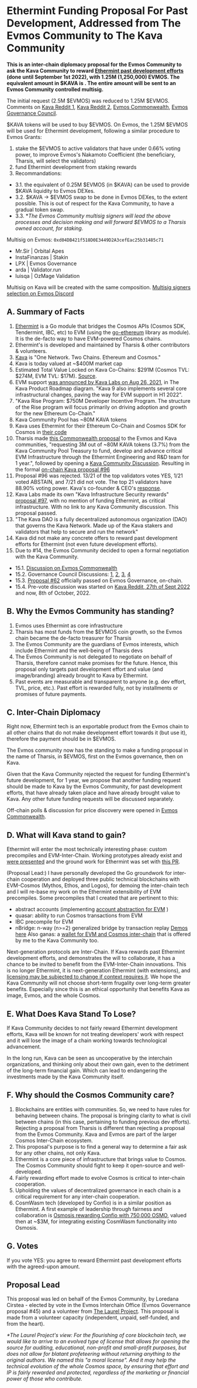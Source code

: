# Ethermint Funding Proposal For Past Development, Addressed from The Evmos Community to The Kava Community

**This is an inter-chain diplomacy proposal for the Evmos Community to ask the Kava Community to reward [Ethermint past development efforts](https://github.com/evmos/ethermint/graphs/contributors) (done until September 1st 2022), with 1.25M (1,250,000) EVMOS. The equivalent amount in $KAVA is <TBD>. The entire amount will be sent to an Evmos Community controlled multisig.**

The initial request (2.5M $EVMOS) was reduced to 1.25M $EVMOS. Comments on [Kava Reddit 1](https://www.reddit.com/r/kava_platform/comments/xpll7c/comment/iqixeqd/?context=3), [Kava Reddit 2](https://www.reddit.com/r/kava_platform/comments/xpll7c/comment/irblgcg/?%2524deep_link=true&correlation_id=ead1bae1-408e-4789-898d-dd68ad5f6698), [Evmos Commonwealth](https://commonwealth.im/evmos/discussion/6867-external-ethermint-funding-proposal-on-kava-price-discovery-vote?comment=30837), [Evmos Governance Council](https://youtu.be/4oTZyf0SNwE?t=1840). 

$KAVA tokens will be used to buy $EVMOS. On Evmos, the 1.25M $EVMOS will be used for Ethermint development, following a similar procedure to Evmos Grants:

1. stake the $EVMOS to active validators that have under 0.66% voting power, to improve Evmos's Nakamoto Coefficient (the beneficiary, Tharsis, will select the validators)
2. fund Ethermint development from staking rewards
3. Recommandations: 
 - 3.1. the equivalent of 0.25M $EVMOS (in $KAVA) can be used to provide $KAVA liquidity to Evmos DEXes.
 - 3.2. $KAVA -> $EVMOS swap to be done in Evmos DEXes, to the extent possible. This is out of respect for the Kava Community, to have a gradual token swap.
 - 3.3. *_The Evmos Community multisig signers will lead the above processes and decision making and will forward $EVMOS to a Tharsis owned account, for staking._

Multisig on Evmos: `0xd04DB421f518D0E3449D2A3cefEac25b31485c71`

* Mr.Sir | Orbital Apes
* InstaFinanzas | Stakin
* LPX | Evmos Governance
* arda | Validator.run
* luisqa | OzMage Validation

Multisig on Kava will be created with the same composition. [Multisig signers selection on Evmos Discord](https://discord.com/channels/809048090249134080/913597332073898034/1020236682907353212)

## A. Summary of Facts

1. [Ethermint](https://github.com/evmos/ethermint/graphs/contributors) is a Go module that bridges the Cosmos APIs (Cosmos SDK, Tendermint, IBC, etc) to EVM (using the [go-ethereum](https://github.com/ethereum/go-ethereum) library as module). It is the de-facto way to have EVM-powered Cosmos chains.
2. Ethermint's is developed and maintained by Tharsis & other contributors & volunteers.
3. [Kava](https://www.kava.io/) is "One Network. Two Chains. Ethereum and Cosmos."
4. Kava is today valued at ~$400M market cap
5. Estimated Total Value Locked on Kava Co-Chains: $291M (Cosmos TVL: $274M, EVM TVL: $17M). [Source](https://defillama.com/chain/Kava).
6. EVM support [was announced by Kava Labs on Aug 26, 2021](https://medium.com/kava-labs/kava-labs-announces-the-rebranding-of-kava-product-portfolio-68a9353f4d1c), in The Kava Product Roadmap diagram. "Kava 9 also implements several core infrastructural changes, paving the way for EVM support in H1 2022".
7. "Kava Rise Program: $750M Developer Incentive Program. The structure of the Rise program will focus primarily on driving adoption and growth for the new Ethereum Co-Chain."
8. Kava Community Pool has ~80M KAVA tokens
9. Kava uses Ethermint for their Ethereum Co-Chain and Cosmos SDK for Cosmos in [their code](https://github.com/Kava-Labs)
10. Tharsis made [this Commonwealth proposal](https://commonwealth.im/evmos/discussion/6684-external-evm-infrastructure-funding-proposal-on-kava) to the Evmos and Kava communities, "requesting 3M out of ~80M KAVA tokens (3.7%) from the Kava Community Pool Treasury to fund, develop and advance critical EVM Infrastructure through the Ethermint Engineering and R&D team for 1 year.", followed by opening a [Kava Community Discussion](https://www.reddit.com/r/kava_platform/comments/wsa37v/evm_infrastructure_funding_proposal_on_kava/). Resulting in the formal [on-chain Kava proposal #96](https://www.mintscan.io/kava/proposals/96)
11. Proposal #96 was rejected. 13/21 of the top validators votes YES, 1/21 voted ABSTAIN, and 7/21 did not vote. The top 21 validators have 88.90% voting power. Kava's co-founder & CEO's [response](https://twitter.com/Scott_Stuart_/status/1563228443436728321).
12. Kava Labs made its own "Kava Infrastructure Security rewards" [proposal #97](https://www.mintscan.io/kava/proposals/97), with no mention of funding Ethermint, as critical infrastructure. With no link to any Kava Community discussion. This proposal passed.
13. "The Kava DAO is a fully decentralized autonomous organization (DAO) that governs the Kava Network. Made up of the Kava stakers and validators that help to secure and run the network"
14. Kava did not make any concrete offers to reward past development efforts for Ethermint (not even future development efforts).
15. Due to #14, the Evmos Community decided to open a formal negotiation with the Kava Community.  
  - 15.1. [Discussion on Evmos Commonwealth](https://commonwealth.im/evmos/discussion/6867-external-ethermint-funding-proposal-on-kava-price-discovery-vote) 
  - 15.2. Governance Council Discussions: [1](https://youtu.be/Pn_u6WyiQ6c?t=544), [2](https://youtu.be/n-XaFrDV7mE?t=677), [3](https://youtu.be/PegeRNuK9F4?t=624), [4](https://youtu.be/4oTZyf0SNwE?t=1840)
  - 15.3. [Proposal #62](https://www.mintscan.io/evmos/proposals/62) officially passed on Evmos Governance, on-chain.
  - 15.4. Pre-vote discussion was started on [Kava Reddit, 27th of Sept 2022](https://www.reddit.com/r/kava_platform/comments/xpll7c/ethermint_funding_proposal_for_past_development/) and now, 8th of October, 2022.

## B. Why the Evmos Community has standing?

1. Evmos uses Ethermint as core infrastructure
2. Tharsis has most funds from the $EVMOS coin growth, so the Evmos chain became the de-facto treasurer for Tharsis
3. The Evmos Community are the guardians of Evmos interests, which include Ethermint and the well-being of Tharsis devs
4. The Evmos Community is not delegated to negotiate on behalf of Tharsis, therefore cannot make promises for the future. Hence, this proposal only targets past development effort and value (and image/branding) already brought to Kava by Ethermint.
5. Past events are measurable and transparent to anyone (e.g. dev effort, TVL, price, etc.). Past effort is rewarded fully, not by installments or promises of future payments.

## C. Inter-Chain Diplomacy

Right now, Ethermint tech is an exportable product from the Evmos chain to all other chains that do not make development effort towards it (but use it), therefore the payment should be in $EVMOS.

The Evmos community now has the standing to make a funding proposal in the name of Tharsis, in $EVMOS, first on the Evmos governance, then on Kava.

Given that the Kava Community rejected the request for funding Ethermint's future development, for 1 year, we propose that another funding request should be made to Kava by the Evmos Community, for past development efforts, that have already taken place and have already brought value to Kava. Any other future funding requests will be discussed separately.

Off-chain polls & discussion for price discovery were opened in [Evmos Commonwealth](https://commonwealth.im/evmos/discussion/6867-external-ethermint-funding-proposal-on-kava-price-discovery-vote).

## D. What will Kava stand to gain?

Ethermint will enter the most technically interesting phase: custom precompiles and EVM-Inter-Chain. Working prototypes already exist and [were presented](https://youtu.be/x75UobIr4qo?t=14670) and the ground work for Ethermint was set with [this PR](https://github.com/evmos/ethermint/pull/1272).

(Proposal Lead:) I have personally developed the Go groundwork for inter-chain cooperation and deployed three public technical blockchains with EVM-Cosmos (Mythos, Ethos, and Logos), for demoing the inter-chain tech and I will re-base my work on the Ethermint extensibility of EVM precompiles. Some precompiles that I created that are pertinent to this:

* abstract accounts (implementing [account abstraction for EVM](https://hackmd.io/@matt/r1neQ_B38) )
* quasar: ability to run Cosmos transactions from EVM
* IBC precompile for EVM
* nBridge: n-way (n>=2) generalized bridge by transaction replay [Demos here](https://www.youtube.com/c/LoredanaCirstea/videos) Also ganas: a [wallet for EVM and Cosmos inter-chain](https://www.youtube.com/playlist?list=PL323JufuD9JCJy4i21fUatsDxAP8fENuK) that is offered by me to the Kava Community too.

Next-generation protocols are Inter-Chain. If Kava rewards past Ethermint development efforts, and demonstrates the will to collaborate, it has a chance to be invited to benefit from the EVM-Inter-Chain innovations. This is no longer Ethermint, it is next-generation Ethermint (with extensions), and [licensing may be subjected to change if context requires it](https://youtu.be/PegeRNuK9F4?t=980). We hope the Kava Community will not choose short-term frugality over long-term greater benefits. Especially since this is an ethical opportunity that benefits Kava as image, Evmos, and the whole Cosmos.

## E. What Does Kava Stand To Lose?

If Kava Community decides to not fairly reward Ethermint development efforts, Kava will be known for not treating developers' work with respect and it will lose the image of a chain working towards technological advancement.

In the long run, Kava can be seen as uncooperative by the interchain organizations, and thinking only about their own gain, even to the detriment of the long-term financial gain. Which can lead to endangering the investments made by the Kava Community itself.

## F. Why should the Cosmos Community care?

1. Blockchains are entities with communities. So, we need to have rules for behaving between chains. The proposal is bringing clarity to what is civil between chains (in this case, pertaining to funding previous dev efforts). Rejecting a proposal from Tharsis is different than rejecting a proposal from the Evmos Community. Kava and Evmos are part of the larger Cosmos Inter-Chain ecosystem.
2. This proposal's purpose is to find a general way to determine a fair ask for any other chains, not only Kava.
3. Ethermint is a core piece of infrastructure that brings value to Cosmos. The Cosmos Community should fight to keep it open-source and well-developed.
4. Fairly rewarding effort made to evolve Cosmos is critical to inter-chain cooperation.
5. Upholding the values of decentralized governance in each chain is a critical requirement for any inter-chain cooperation.
6. CosmWasm tech (developed by Confio) is in a similar position as Ethermint. A first example of leadership through fairness and collaboration is [Osmosis rewarding Confio with 750,000 OSMO](https://commonwealth.im/osmosis/discussion/2968-proposal-integrating-cosmwasm-into-osmosis), valued then at ~$3M, for integrating existing CosmWasm functionality into Osmosis.

## G. Votes

If you vote YES: you agree to reward Ethermint past development efforts with the agreed-upon amount.

## Proposal Lead

This proposal was led on behalf of the Evmos Community, by Loredana Cirstea - elected by vote in the Evmos Interchain Office (Evmos Governance proposal #45) and a volunteer from [The Laurel Project](https://evolve.provable.dev/). This proposal is made from a volunteer capacity (independent, unpaid, self-funded, and from the heart).

_*The Laurel Project's view: For the flourishing of core blockchain tech, we would like to arrive to an evolved type of license that allows for opening the source for auditing, educational, non-profit and small-profit purposes, but does not allow for blatant profeteering without returning anything to the original authors. We named this "a moral license". And it may help the technical evolution of the whole Cosmos space, by ensuring that effort and IP is fairly rewarded and protected, regardless of the marketing or financial power of those who contribute._

